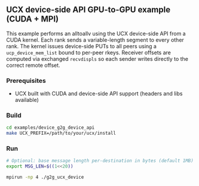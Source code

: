 ## UCX device-side API GPU-to-GPU example (CUDA + MPI)

This example performs an alltoallv using the UCX device-side API from a CUDA kernel. Each rank sends a variable-length segment to every other rank. The kernel issues device-side PUTs to all peers using a `ucp_device_mem_list` bound to per-peer rkeys. Receiver offsets are computed via exchanged `recvdispls` so each sender writes directly to the correct remote offset.

### Prerequisites
- UCX built with CUDA and device-side API support (headers and libs available)

### Build
```bash
cd examples/device_g2g_device_api
make UCX_PREFIX=/path/to/your/ucx/install
```

### Run
```bash
# Optional: base message length per-destination in bytes (default 1MB)
export MSG_LEN=$((1<<20))

mpirun -np 4 ./g2g_ucx_device
```




